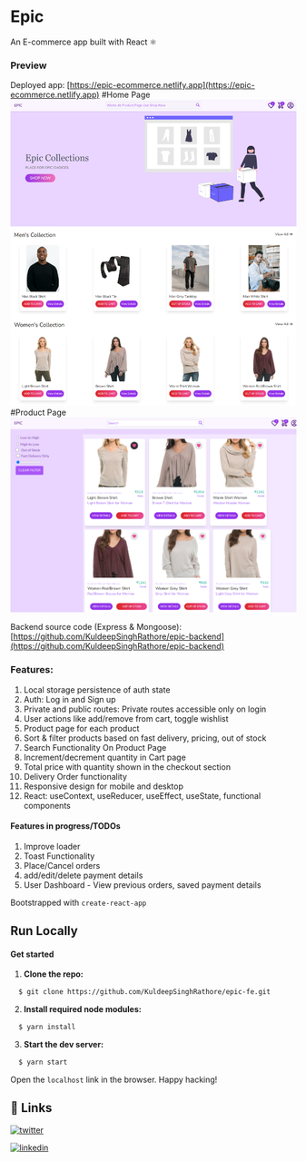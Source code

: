 # Epic

An E-commerce app built with React ⚛

### Preview
Deployed app: [https://epic-ecommerce.netlify.app](https://epic-ecommerce.netlify.app)
#Home Page
![epic-ecommerce-homepage ](homepage.png)
#Product Page
![epic-ecommerce-productPage](productpage.png)
    


Backend source code (Express & Mongoose): [https://github.com/KuldeepSinghRathore/epic-backend](https://github.com/KuldeepSinghRathore/epic-backend)

### Features:
1. Local storage persistence of auth state
2. Auth: Log in and Sign up
3. Private and public routes: Private routes accessible only on login
4. User actions like add/remove from cart, toggle wishlist
5. Product page for each product
6. Sort & filter products based on fast delivery, pricing, out of stock
7. Search Functionality On Product Page
8. Increment/decrement quantity in Cart page
9. Total price with quantity shown in the checkout section
10. Delivery Order functionality
11. Responsive design for mobile and desktop
12. React: useContext, useReducer, useEffect, useState, functional components

#### Features in progress/TODOs
1. Improve loader 
2. Toast Functionality
3. Place/Cancel orders
4. add/edit/delete payment details
4. User Dashboard - View previous orders, saved payment details



Bootstrapped with `create-react-app`

## Run Locally

#### Get started

1. **Clone the repo:**
```bash
  $ git clone https://github.com/KuldeepSinghRathore/epic-fe.git
```
2. **Install required node modules:**
```bash
  $ yarn install
```
3. **Start the dev server:**
```bash
  $ yarn start
```
Open the `localhost` link in the browser.
Happy hacking!       

## 🔗 Links
[![twitter](https://img.shields.io/badge/twitter-1DA1F2?style=for-the-badge&logo=twitter&logoColor=white)](https://twitter.com/__Kuldeep_Singh)

[![linkedin](https://img.shields.io/badge/linkedin-0A66C2?style=for-the-badge&logo=linkedin&logoColor=white)](https://www.linkedin.com/in/kuldeep--singh/)
